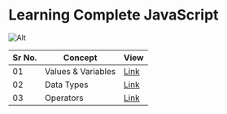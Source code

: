 # Learning Complete JavaScript

![Alt](https://img.shields.io/badge/-JavaScript-brightgreen)

| Sr No. | Concept            | View                         |
| ------ | ------------------ | ---------------------------- |
| 01     | Values & Variables | [Link](./Values_Variable.js) |
| 02     | Data Types         | [Link](./Data_Types.js)      |
| 03     | Operators          | [Link](./Operator.js)        |
